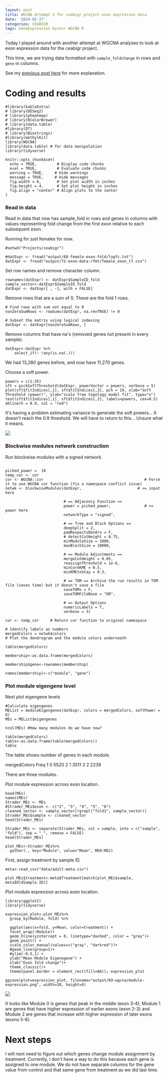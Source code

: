 ```yaml
---
layout: post
title: WGCNA Attempt 2 for ceabigr project exon expression data
date: '2024-02-27'
categories: CEABIGR
tags: GeneExpression Oyster WGCNA R
---
```


Today I played around with another attempt at WGCNA analyses to look at exon expression data for the ceabigr project. 

This time, we are trying data formatted with `sample_foldchange` in rows and `gene` in columns.  

See my [previous post here](https://ahuffmyer.github.io/ASH_Putnam_Lab_Notebook/WGCNA-Attempt-1-for-ceabigr-project-exon-expression-data/) for more explanation.  

# Coding and results 

```{r setup, include=FALSE}
#library(kableExtra)
# library(DESeq2)
# library(pheatmap)
# library(RColorBrewer)
# library(data.table)
#library(DT)
# library(Biostrings)
#library(methylKit)
library(WGCNA)
library(data.table) # for data manipulation
library(tidyverse)

knitr::opts_chunk$set(
  echo = TRUE,         # Display code chunks
  eval = TRUE,         # Evaluate code chunks
  warning = TRUE,     # Hide warnings
  message = TRUE,     # Hide messages
  fig.width = 6,       # Set plot width in inches
  fig.height = 4,      # Set plot height in inches
  fig.align = "center" # Align plots to the center
)
```
 
### Read in data 

Read in data that now has sample_fold in rows and genes in columns with values representing fold change from the first exon relative to each subsequent exon.  

Running for just females for now.  

```{r}
#setwd("Projects/ceabigr")

#datExpr <- fread("output/68-female-exon-fold/logfc.txt")
datExpr <- fread("output/72-exon-data-rfmt/female_exon_tf.csv")
```

Set row names and remove character column. 

```{r}
rownames(datExpr) <- datExpr$SampleID_fold
sample_vector<-datExpr$SampleID_fold
datExpr <- datExpr[ , -1, with = FALSE]
```

Remove rows that are a sum of 0. These are the fold 1 rows.  

```{r}
# Find rows with sum not equal to 0
nonZeroSumRows <- rowSums(datExpr, na.rm=TRUE) != 0

# Subset the matrix using logical indexing
datExpr <- datExpr[nonZeroSumRows, ]
```

Remove columns that have na's (removed genes not present in every sample).  

```{r}
datExpr<-datExpr %>%
    select_if(~ !any(is.na(.)))
```
We had 13,280 genes before, and now have 11,270 genes. 

Choose a soft power. 

```{r}
powers = c(1:35)
sft = pickSoftThreshold(datExpr, powerVector = powers, verbose = 5)
plot(sft$fitIndices[,1], sft$fitIndices[,3], pch = 19, xlab="Soft Threshold (power)", ylab="scale free topology model fit", type="n")
text(sft$fitIndices[,1], sft$fitIndices[,3], labels=powers, cex=0.5)
abline(h = 0.9, col = "red")

```

It's having a problem estimating variance to generate the soft powers... It doesn't reach the 0.9 threshold. We will have to return to this... Unsure what it means.  

![](https://github.com/AHuffmyer/ASH_Putnam_Lab_Notebook/blob/master/images/NotebookImages/oysters/ceabigr/soft_power.png?raw=true)  

### Blockwise modules network construction 

Run blockwise modules with a signed network. 

``` {r, echo=TRUE, warning=FALSE, message=FALSE}

picked_power =  10
temp_cor <- cor       
cor <- WGCNA::cor                                             # Force it to use WGCNA cor function (fix a namespace conflict issue)
netwk <- blockwiseModules(datExpr,                         # <= input here

                          # == Adjacency Function ==
                          power = picked_power,               # <= power here
                          networkType = "signed",

                          # == Tree and Block Options ==
                          deepSplit = 2,
                          pamRespectsDendro = F,
                          # detectCutHeight = 0.75,
                          minModuleSize = 1000,                  
                          maxBlockSize = 10000,

                          # == Module Adjustments ==
                          mergeCutHeight = 0.05,
                          reassignThreshold = 1e-6,
                          minCoreKME = 0.5,
                          minKMEtoStay = 0.3,

                          # == TOM == Archive the run results in TOM file (saves time) but it doesn't save a file
                          saveTOMs = F,
                          saveTOMFileBase = "ER",

                          # == Output Options
                          numericLabels = T,
                          verbose = 3)

cor <- temp_cor     # Return cor function to original namespace

# Identify labels as numbers 
mergedColors = netwk$colors
# Plot the dendrogram and the module colors underneath

table(mergedColors)

membership<-as.data.frame(mergedColors)

membership$gene<-rownames(membership)

names(membership)<-c("module", "gene")
```

### Plot module eigengene level

Next plot eigengene levels 

```{r}
#Calculate eigengenes
MEList = moduleEigengenes(datExpr, colors = mergedColors, softPower = 8)
MEs = MEList$eigengenes

ncol(MEs) #How many modules do we have now?

table(mergedColors)
table<-as.data.frame(table(mergedColors))
table
```

The table shows number of genes in each module.

  mergedColors Freq
1            0 5520
2            1 3511
3            2 2239

There are three modules.  

Plot module expression across exon location. 

```{r}
head(MEs)
names(MEs)
Strader_MEs <- MEs
#Strader_MEs$exon <- c("2", "3", "4", "5", "6")
cleaned_vector <- sample_vector[!grepl("fold1", sample_vector)]
Strader_MEs$sample <- cleaned_vector
head(Strader_MEs)

Strader_MEs <- separate(Strader_MEs, col = sample, into = c("sample", "fold"), sep = "_", remove = FALSE)
head(Strader_MEs)
```

```{r}
plot_MEs<-Strader_MEs%>%
  gather(., key="Module", value="Mean", ME0:ME2)
```

First, assign treatment by sample ID. 

```{r}
meta<-read_csv("data/adult-meta.csv")

plot_MEs$treatment<-meta$Treatment[match(plot_MEs$sample, meta$OldSample.ID)]
```

Plot module expression across exon location. 

```{r}
library(ggplot2)
library(tidyverse)

expression_plot<-plot_MEs%>%
  group_by(Module, fold) %>%
  
  ggplot(aes(x=fold, y=Mean, color=treatment)) +
  facet_wrap(~Module)+
  geom_hline(yintercept = 0, linetype="dashed", color = "grey")+
  geom_point() +
  scale_color_manual(values=c("gray", "darkred"))+
  #geom_line(group=1)+
  #ylim(-0.5,1) +
  ylab("Mean Module Eigenegene") +
  xlab("Exon fold change")+
  theme_classic()+
  theme(panel.border = element_rect(fill=NA)); expression_plot

ggsave(plot=expression_plot, filename="output/69-wgcna/module-expression.png", width=10, height=6)
```

![](https://github.com/AHuffmyer/ASH_Putnam_Lab_Notebook/blob/master/images/NotebookImages/oysters/ceabigr/module-expression_attempt2.png?raw=true) 

It looks like Module 0 is genes that peak in the middle (exon 3-4); Module 1 are genes that have higher expression of earlier exons (exon 2-3) and Module 2 are genes that increase with higher expression of later exons (exons 5-6). 

# Next steps 

I will next need to figure out which genes change module assignment by treatment. Currently, I don't have a way to do this because each gene is assigned to one module. We do not have separate columns for the gene value from control and that same gene from treatment as we did last time.  



